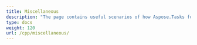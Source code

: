 ```yaml
---
title: Miscellaneous
description: "The page contains useful scenarios of how Aspose.Tasks for C++ can be applied to edit our Microsoft Project MPP files."
type: docs
weight: 120
url: /cpp/miscellaneous/
---
```



